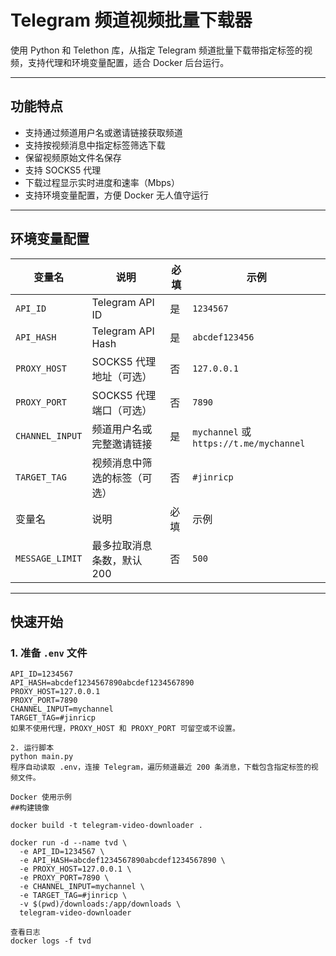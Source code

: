 # Telegram 频道视频批量下载器

使用 Python 和 Telethon 库，从指定 Telegram 频道批量下载带指定标签的视频，支持代理和环境变量配置，适合 Docker 后台运行。

---

## 功能特点

- 支持通过频道用户名或邀请链接获取频道
- 支持按视频消息中指定标签筛选下载
- 保留视频原始文件名保存
- 支持 SOCKS5 代理
- 下载过程显示实时进度和速率（Mbps）
- 支持环境变量配置，方便 Docker 无人值守运行

---

## 环境变量配置

| 变量名        | 说明                             | 必填 | 示例           |
|---------------|----------------------------------|------|----------------|
| `API_ID`      | Telegram API ID                  | 是   | `1234567`      |
| `API_HASH`    | Telegram API Hash                | 是   | `abcdef123456` |
| `PROXY_HOST`  | SOCKS5 代理地址（可选）          | 否   | `127.0.0.1`    |
| `PROXY_PORT`  | SOCKS5 代理端口（可选）          | 否   | `7890`         |
| `CHANNEL_INPUT` | 频道用户名或完整邀请链接        | 是   | `mychannel` 或 `https://t.me/mychannel` |
| `TARGET_TAG`  | 视频消息中筛选的标签（可选）     | 否   | `#jinricp`     |
| 变量名             | 说明              | 必填 | 示例    |
| `MESSAGE_LIMIT` | 最多拉取消息条数，默认 200 | 否  | `500` |

---

## 快速开始

### 1. 准备 `.env` 文件

```dotenv
API_ID=1234567
API_HASH=abcdef1234567890abcdef1234567890
PROXY_HOST=127.0.0.1
PROXY_PORT=7890
CHANNEL_INPUT=mychannel
TARGET_TAG=#jinricp
如果不使用代理，PROXY_HOST 和 PROXY_PORT 可留空或不设置。

2. 运行脚本
python main.py
程序自动读取 .env，连接 Telegram，遍历频道最近 200 条消息，下载包含指定标签的视频文件。

Docker 使用示例
##构建镜像

docker build -t telegram-video-downloader .

docker run -d --name tvd \
  -e API_ID=1234567 \
  -e API_HASH=abcdef1234567890abcdef1234567890 \
  -e PROXY_HOST=127.0.0.1 \
  -e PROXY_PORT=7890 \
  -e CHANNEL_INPUT=mychannel \
  -e TARGET_TAG=#jinricp \
  -v $(pwd)/downloads:/app/downloads \
  telegram-video-downloader

查看日志
docker logs -f tvd
